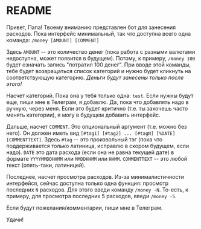 README
======

Привет, Папа!
Твоему вниманию представлен бот для занесения расходов. Пока интерфейс минимальный, так что доступна всего одна команда:
`/money [AMOUNT] [COMMENT]`

Здесь `AMOUNT` -- это количество денег (пока работа с разными валютами недоступна, может появится в будущем). Потому, к примеру, `/money 100` будет означать запись "потратил 100 денег". При вводе этой команды, тебе будет возвращаться список категорий и нужно будет кликнуть на соответствующую категорию. *Деньги будут занесены только после этого!*

Насчет категорий. Пока она у тебя только одна: `test`. Если нужны будут еще, пиши мне в Телеграм, я добавлю. Да, пока что добавлять надо в ручную, через меня. Если это будет критично (т.е. ты захочешь часто менять категории), я могу в будущем добавить интерфейс.

Дальше, насчет `COMMENT`. Это опциональный аргумент (т.е. можно без него). Он должен иметь вид `[#tag1] [#tag2] ... [#tagN] [%DATE] [COMMENTTEXT]`. Здесь `#tag` -- это произвольный тэг (пока что поддерживается только латиница, исправлю в скором будущем, если надо). `DATE` это дата расхода (если она не равна текущей дате) в формате `YYYYMMDDHHMM` или `MMDDHHMM` или `HHMM`. `COMMENTTEXT` -- это любой текст (опять-таки, латиницей).

Последнее, насчет просмотра расходов. Из-за минималистичности интерфейся, сейчас доступна только одна функция: просмотр последних `N` расходов. Для этого введи команду `/money -N`. То-есть, к примеру, для просмотра последних 5 расходов, введи `/money -5`.

Если будут пожелания/комментарии, пиши мне в Телеграм.

Удачи!
